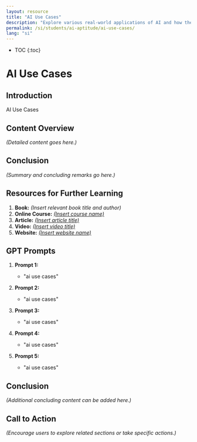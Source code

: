```yaml
---
layout: resource
title: "AI Use Cases"
description: "Explore various real-world applications of AI and how they benefit different sectors."
permalink: /si/students/ai-aptitude/ai-use-cases/
lang: "si"
---
```

* TOC
{:toc}

# AI Use Cases

## Introduction
AI Use Cases

## Content Overview
*(Detailed content goes here.)*

## Conclusion
*(Summary and concluding remarks go here.)*

## Resources for Further Learning

1. **Book:** *(Insert relevant book title and author)*
2. **Online Course:** [*(Insert course name)*](#)
3. **Article:** [*(Insert article title)*](#)
4. **Video:** [*(Insert video title)*](#)
5. **Website:** [*(Insert website name)*](#)

## GPT Prompts

1. **Prompt 1:**
   - "ai use cases"

2. **Prompt 2:**
   - "ai use cases"

3. **Prompt 3:**
   - "ai use cases"

4. **Prompt 4:**
   - "ai use cases"

5. **Prompt 5:**
   - "ai use cases"

## Conclusion
*(Additional concluding content can be added here.)*

## Call to Action
*(Encourage users to explore related sections or take specific actions.)*
